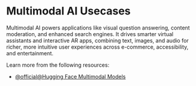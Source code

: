 # Multimodal AI Usecases

Multimodal AI powers applications like visual question answering, content moderation, and enhanced search engines. It drives smarter virtual assistants and interactive AR apps, combining text, images, and audio for richer, more intuitive user experiences across e-commerce, accessibility, and entertainment.

Learn more from the following resources:

- [@official@Hugging Face Multimodal Models](https://huggingface.co/learn/computer-vision-course/en/unit4/multimodal-models/a_multimodal_world)